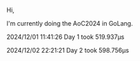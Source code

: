 Hi,

I'm currently doing the AoC2024 in GoLang.

2024/12/01 11:41:26 Day 1 took 519.937µs

2024/12/02 22:21:21 Day 2 took 598.756µs
